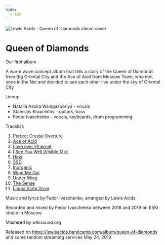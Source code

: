 ```yaml
---
hide:
  - toc
---
```


![Lewis Acids - Queen of Diamonds album cover](https://f4.bcbits.com/img/a0030291653_10.jpg)

# Queen of Diamonds
Our first album

A warm wave concept album that tells a story of the Queen of Diamonds from Big Oriental City and the Ace of Acid from Moscow Town, who met once in the Net and decided to see each other live under the sky of Oriental City

Lineup:

* Natalia Asoka Wanigasooriya - vocals
* Stanislav Krapchitov - guitars, bass
* Fedor Ivaschenko - vocals, keyboards, drum programming

Tracklist:
	
1. [Perfect Crystal Overture](01_perfect_crystal_overture.md)
2. [Ace of Acid](02_ace_of_acid.md)
3. [Love over Ethernet](03_love_over_ethernet.md)
4. [I See You Well [Visible Mix]](04_i_see_you_well_visible_mix.md)
5. [Hips](05_hips.md)
6. [SSD](06_ssd.md)
7. [Inorganic](07_inorganic.md)
8. [Wipe Me Out](08_wipe_me_out.md)
9. [Under Wing](09_under_wing.md)
10. [The Sense](10_the_sense.md)
11. [Liquid State Drive](11_liquid_state_drive.md)

Music and lyrics by Fedor Ivaschenko, arranged by Lewis Acids

Recorded and mixed by Fedor Ivaschenko between 2018 and 2019 on ESKI studio in Moscow

Mastered by wikisound.org

Released on https://lewisacids.bandcamp.com/album/queen-of-diamonds and some random streaming services May 24, 2019
